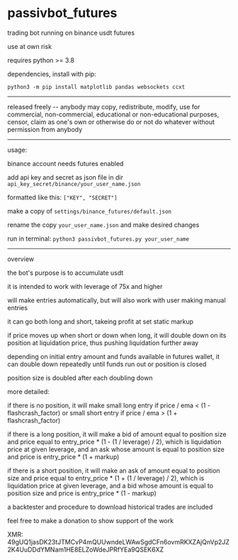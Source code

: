 # passivbot_futures
trading bot running on binance usdt futures

use at own risk


requires python >= 3.8


dependencies, install with pip:


`python3 -m pip install matplotlib pandas websockets ccxt`


------------------------------------------------------------------

released freely -- anybody may copy, redistribute, modify, use for commercial, non-commercial, educational or non-educational purposes, censor, claim as one's own or otherwise do or not do whatever without permission from anybody

------------------------------------------------------------------

usage:

binance account needs futures enabled

add api key and secret as json file in dir `api_key_secret/binance/your_user_name.json`

formatted like this: `["KEY", "SECRET"]`


make a copy of `settings/binance_futures/default.json`

rename the copy `your_user_name.json` and make desired changes

run in terminal: `python3 passivbot_futures.py your_user_name`

------------------------------------------------------------------
overview

the bot's purpose is to accumulate usdt

it is intended to work with leverage of 75x and higher

will make entries automatically, but will also work with user making manual entries

it can go both long and short, takeing profit at set static markup

if price moves up when short or down when long, it will double down on its position at liquidation price, thus pushing liquidation further away

depending on initial entry amount and funds available in futures wallet, it can double down repeatedly until funds run out or position is closed

position size is doubled after each doubling down

more detailed:

if there is no position, it will make small long entry if price / ema < (1 - flashcrash_factor) or small short entry if price / ema > (1 + flashcrash_factor)

if there is a long position, it will make a bid of amount equal to position size and price equal to entry_price * (1 - (1 / leverage) / 2), which is liquidation price at given leverage, and an ask whose amount is equal to position size and price is entry_price * (1 + markup)

if there is a short position, it will make an ask of amount equal to position size and price equal to entry_price * (1 + (1 / leverage) / 2), which is liquidation price at given leverage, and a bid whose amount is equal to position size and price is entry_price * (1 - markup)

a backtester and procedure to download historical trades are included

feel free to make a donation to show support of the work

XMR: 49gUQ1jasDK23tJTMCvP4mQUUwndeLWAwSgdCFn6ovmRKXZAjQnVp2JZ2K4UuDDdYMNam1HE8ELZoWdeJPRfYEa9QSEK6XZ
